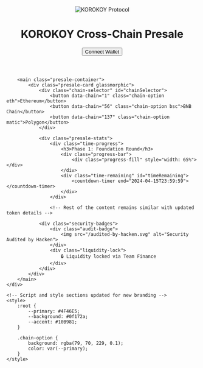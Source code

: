 
<!DOCTYPE html>
<html lang="en">
<head>
    <meta charset="UTF-8">
    <meta name="viewport" content="width=device-width, initial-scale=1.0">
    <meta http-equiv="Content-Security-Policy" content="default-src 'self' https: 'unsafe-inline' 'unsafe-eval';">
    <title>KOROKOY - Next-Gen Cross-Chain Presale</title>
    <!-- Modern CSS Framework -->
    <link href="https://unpkg.com/modern-css-reset/dist/reset.min.css" rel="stylesheet">
    <link href="https://fonts.googleapis.com/css2?family=Space+Grotesk:wght@400;500;700&display=swap" rel="stylesheet">
    <!-- WalletConnect Integration -->
    <script src="https://cdn.jsdelivr.net/npm/@walletconnect/web3-provider@1.7.8/dist/umd/index.min.js"></script>
    <script src="https://cdn.ethers.io/lib/ethers-5.7.umd.min.js" type="application/javascript"></script>
</head>
<body>
    <div id="app">
        <header class="app-header">
            <div class="branding">
                <img src="/korokoy-logo.svg" alt="KOROKOY Protocol" class="logo">
                <h1>KOROKOY Cross-Chain Presale</h1>
            </div>
            <div id="walletStatus" class="wallet-status">
                <button class="connect-button" id="connectButton">
                    <span class="loader" id="walletLoader"></span>
                    <span id="walletText">Connect Wallet</span>
                </button>
            </div>
        </header>

        <main class="presale-container">
            <div class="presale-card glassmorphic">
                <div class="chain-selector" id="chainSelector">
                    <button data-chain="1" class="chain-option eth">Ethereum</button>
                    <button data-chain="56" class="chain-option bsc">BNB Chain</button>
                    <button data-chain="137" class="chain-option matic">Polygon</button>
                </div>

                <div class="presale-stats">
                    <div class="time-progress">
                        <h3>Phase 1: Foundation Round</h3>
                        <div class="progress-bar">
                            <div class="progress-fill" style="width: 65%"></div>
                        </div>
                        <div class="time-remaining" id="timeRemaining">
                            <countdown-timer end="2024-04-15T23:59:59"></countdown-timer>
                        </div>
                    </div>

                    <!-- Rest of the content remains similar with updated token details -->
                
                <div class="security-badges">
                    <div class="audit-badge">
                        <img src="/audited-by-hacken.svg" alt="Security Audited by Hacken">
                    </div>
                    <div class="liquidity-lock">
                        🔒 Liquidity locked via Team Finance
                    </div>
                </div>
            </div>
        </main>
    </div>

    <!-- Script and style sections updated for new branding -->
    <style>
        :root {
            --primary: #4F46E5;
            --background: #0f172a;
            --accent: #10B981;
        }

        .chain-option {
            background: rgba(79, 70, 229, 0.1);
            color: var(--primary);
        }
    </style>
</body>
</html>
